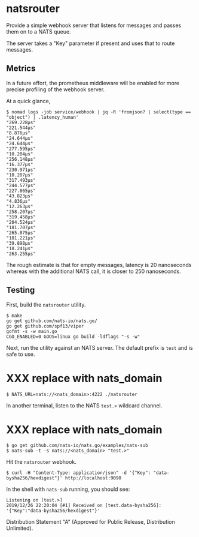 # natsrouter

Provide a simple webhook server that listens for messages and passes them on to
a NATS queue.

The server takes a "Key" parameter if present and uses that to route messages.

## Metrics

In a future effort, the prometheus middleware will be enabled for more precise
profiling of the webhook server.

At a quick glance,

```shell
$ nomad logs -job service/webhook | jq -R 'fromjson? | select(type == "object") | .latency_human'
"269.228µs"
"221.544µs"
"8.876µs"
"24.644µs"
"24.644µs"
"277.595µs"
"10.204µs"
"256.148µs"
"16.377µs"
"230.971µs"
"10.207µs"
"317.493µs"
"244.577µs"
"227.865µs"
"43.823µs"
"4.836µs"
"12.263µs"
"258.207µs"
"319.458µs"
"204.524µs"
"181.707µs"
"265.075µs"
"181.221µs"
"39.898µs"
"18.241µs"
"263.255µs"
```

The rough estimate is that for empty messages, latency is 20 nanoseconds whereas
with the additional NATS call, it is closer to 250 nanoseconds.

## Testing

First, build the `natsrouter` utility.

``` shell
$ make
go get github.com/nats-io/nats.go/
go get github.com/spf13/viper
gofmt -s -w main.go
CGO_ENABLED=0 GOOS=linux go build -ldflags "-s -w"
```

Next, run the utility against an NATS server.
The default prefix is `test` and is safe to use.

# XXX replace with nats_domain
``` shell
$ NATS_URL=nats://<nats_domain>:4222 ./natsrouter
```

In another terminal, listen to the NATS `test.>` wildcard channel.

# XXX replace with nats_domain
``` shell
$ go get github.com/nats-io/nats.go/examples/nats-sub
$ nats-sub -t -s nats://<nats_domain> "test.>"
```

Hit the `natsrouter` webhook.

```shell
$ curl -H "Content-Type: application/json" -d '{"Key": "data-bysha256/hexdigest"}' http://localhost:9090
```

In the shell with `nats-sub` running, you should see:

``` shell
Listening on [test.>]
2019/12/26 22:20:04 [#1] Received on [test.data-bysha256]: '{"Key":"data-bysha256/hexdigest"}'
```

Distribution Statement "A" (Approved for Public Release, Distribution
Unlimited).
